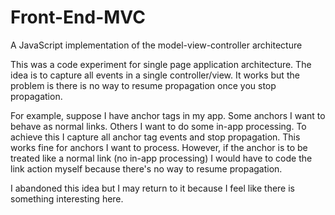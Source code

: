# Front-End-MVC
A JavaScript implementation of the model-view-controller architecture

This was a code experiment for single page application architecture. The
idea is to capture all events in a single controller/view. It works but
the problem is there is no way to resume propagation once you stop
propagation.

For example, suppose I have anchor tags in my app. Some anchors I want
to behave as normal links. Others I want to do some in-app processing. To
achieve this I capture all anchor tag events and stop propagation. This works
fine for anchors I want to process. However, if the anchor is to be treated like
a normal link (no in-app processing) I would have to code the link action
myself because there's no way to resume propagation.

I abandoned this idea but I may return to it because I feel like there
is something interesting here.
